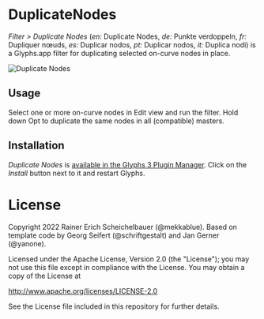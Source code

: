 # DuplicateNodes

*Filter > Duplicate Nodes* (*en:* Duplicate Nodes, *de:* Punkte verdoppeln, *fr:* Dupliquer nœuds, *es:* Duplicar nodos, *pt:* Duplicar nodos, *it:* Duplica nodi) is a Glyphs.app filter for duplicating selected on-curve nodes in place.

![Duplicate Nodes](DuplicateNodes.png)
 
## Usage

Select one or more on-curve nodes in Edit view and run the filter. Hold down Opt to duplicate the same nodes in all (compatible) masters.
 
## Installation

*Duplicate Nodes* is [available in the Glyphs&nbsp;3 Plugin Manager](glyphsapp3://showplugin/Duplicate%20Nodes). Click on the *Install* button next to it and restart Glyphs.
 

# License

Copyright 2022 Rainer Erich Scheichelbauer (@mekkablue). Based on template code by Georg Seifert (@schriftgestalt) and Jan Gerner (@yanone).

Licensed under the Apache License, Version 2.0 (the "License");
you may not use this file except in compliance with the License.
You may obtain a copy of the License at

http://www.apache.org/licenses/LICENSE-2.0

See the License file included in this repository for further details.

